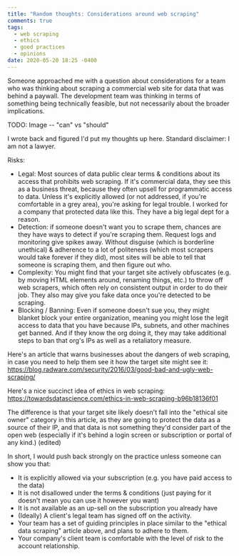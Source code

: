 ```yaml
---
title: "Random thoughts: Considerations around web scraping"
comments: true
tags:
  - web scraping
  - ethics
  - good practices
  - opinions
date: 2020-05-20 18:25 -0400
---
```

Someone approached me with a question about considerations for a team who was thinking about scraping a commercial web site for data that was behind a paywall. The development team was thinking in terms of something being technically feasible, but not necessarily about the broader implications. 

TODO: Image -- "can" vs "should"

I wrote back and figured I'd put my thoughts up here. Standard disclaimer: I am not a lawyer.

Risks:

* Legal: Most sources of data public clear terms & conditions about its access that prohibits web scraping. If it's commercial data, they see this as a business threat, because they often upsell for programmatic access to data. Unless it's explicitly allowed (or not addressed, if you're comfortable in a grey area), you're asking for legal trouble. I worked for a company that protected data like this. They have a big legal dept for a reason.
* Detection: if someone doesn't want you to scrape them, chances are they have ways to detect if you're scraping them. Request logs and monitoring give spikes away. Without disguise (which is borderline unethical) & adherence to a lot of politeness (which most scrapers would take forever if they did), most sites will be able to tell that someone is scraping them, and then figure out who.
* Complexity: You might find that your target site actively obfuscates (e.g. by moving HTML elements around, renaming things, etc.) to throw off web scrapers, which often rely on consistent output in order to do their job.
 They also may give you fake data once you're detected to be scraping.
* Blocking / Banning: Even if someone doesn't sue you, they might blanket block your entire organization, meaning you might lose the legit access to data that you have because IPs, subnets, and other machines get banned. And if they know the org doing it, they may take additional steps to ban that org's IPs as well as a retaliatory measure.

Here's an article that warns businesses about the dangers of web scraping, in case you need to help them see it how the target site might see it: https://blog.radware.com/security/2016/03/good-bad-and-ugly-web-scraping/

Here's a nice succinct idea of ethics in web scraping: https://towardsdatascience.com/ethics-in-web-scraping-b96b18136f01 

The difference is that your target site likely doesn't fall into the "ethical site owner" category in this article, as they are going to protect the data as a source of their IP, and that data is not something they'd consider part of the open web (especially if it's behind a login screen or subscription or portal of any kind.) (edited) 

In short, I would push back strongly on the practice unless someone can show you that:

* It is explicitly allowed via your subscription (e.g. you have paid access to the data)
* It is not disallowed under the terms & conditions (just paying for it doesn't mean you can use it however you want)
* It is not available as an up-sell on the subscription you already have
* (Ideally) A client's legal team has signed off on the activity.
* Your team has a set of guiding principles in place similar to the "ethical data scraping" article above, and plans to adhere to them.
* Your company's client team is comfortable with the level of risk to the account relationship.
